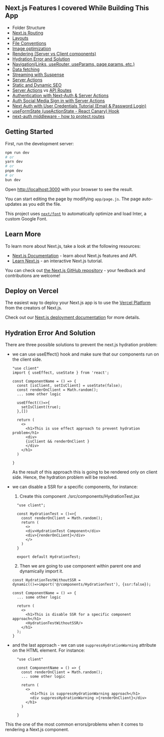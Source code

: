 ## Next.js Features I covered While Building This App

- Folder Structure
- [Next.js Routing](https://nextjs.org/docs/app/building-your-application/routing)
- [Layouts](https://nextjs.org/docs/app/building-your-application/routing/pages-and-layouts)
- [File Conventions](https://nextjs.org/docs/app/api-reference/file-conventions)
- [Image optimization](https://nextjs.org/docs/app/building-your-application/optimizing/images)
- [Rendering (Server vs Client components)](https://nextjs.org/docs/app/building-your-application/rendering)
- [Hydration Error and Solution](#hydration-error-and-solution)
- [Navigation(Links, useRouter, useParams, page params, etc.)](https://nextjs.org/docs/app/building-your-application/routing/linking-and-navigating)
- [Data fetching](https://nextjs.org/docs/app/building-your-application/data-fetching)
- [Streaming with Suspense](https://nextjs.org/docs/app/building-your-application/routing/loading-ui-and-streaming#streaming-with-suspense)
- [Server Actions](https://nextjs.org/docs/app/building-your-application/data-fetching/server-actions-and-mutations)
- [Static and Dynamic SEO](https://nextjs.org/docs/app/building-your-application/optimizing/metadata)
- [Server Actions](https://nextjs.org/docs/app/building-your-application/data-fetching/server-actions-and-mutations) vs [API Routes](https://nextjs.org/docs/app/building-your-application/routing/route-handlers)
- [Authentication with Next-Auth & Server Actions](https://next-auth.js.org/)
- [Auth Social Media Sign in with Server Actions](https://next-auth.js.org/providers)
- [Next Auth with User Credentials Tutorial (Email & Password Login)](https://next-auth.js.org/providers/credentials)
- [useFormState (useActionState - React Canary) Hook](https://react.dev/reference/react/useActionState)
- [next-auth middleware - how to protect routes](https://nextjs.org/docs/app/building-your-application/routing/middleware)

## Getting Started

First, run the development server:

```bash
npm run dev
# or
yarn dev
# or
pnpm dev
# or
bun dev
```

Open [http://localhost:3000](http://localhost:3000) with your browser to see the result.

You can start editing the page by modifying `app/page.js`. The page auto-updates as you edit the file.

This project uses [`next/font`](https://nextjs.org/docs/basic-features/font-optimization) to automatically optimize and load Inter, a custom Google Font.

## Learn More

To learn more about Next.js, take a look at the following resources:

- [Next.js Documentation](https://nextjs.org/docs) - learn about Next.js features and API.
- [Learn Next.js](https://nextjs.org/learn) - an interactive Next.js tutorial.

You can check out [the Next.js GitHub repository](https://github.com/vercel/next.js/) - your feedback and contributions are welcome!

## Deploy on Vercel

The easiest way to deploy your Next.js app is to use the [Vercel Platform](https://vercel.com/new?utm_medium=default-template&filter=next.js&utm_source=create-next-app&utm_campaign=create-next-app-readme) from the creators of Next.js.

Check out our [Next.js deployment documentation](https://nextjs.org/docs/deployment) for more details.

## Hydration Error And Solution

There are three possible solutions to prevent the next.js hydration problem:

- we can use useEffect() hook and make sure that our components run on the client side.

  ```
  "use client"
  import { useEffect, useState } from 'react';

  const ComponentName = () => {
    const [isClient, setIsClient] = useState(false);
    const renderOnClient = Math.random();
    ... some other logic

    useEffect(()=>{
      setIsClient(true);
    },[])

    return (
      <>
        <h1>This is use effect approach to prevent hydration problem</h1>
        <div>
        {isClient && renderOnClient }
        </div>
      </h1>
    )

  }

  ```

  As the result of this approach this is going to be rendered only on client side. Hence, the hydration
  problem will be resolved.

- we can disable a SSR for a specific components, for instance:

  1. Create this component ./src/components/HydrationTest.jsx

  ```
    "use client";

    const HydrationTest = ()=>{
      const renderOnClient = Math.random();
      return (
        <>
        <div>HydrationTest Component</div>
        <div>{renderOnCLient}</div>
        </>
      )
    }

    export default HydrationTest;

  ```

  2. Then we are going to use <HydrationTest/> component within parent one and dynamically import it.

  ```
  const HydrationTestWithoutSSR = dynamic(()=>import('@/components/HydrationTest'), {ssr:false});

  const ComponentName = () => {
    ... some other logic

    return (
      <>
        <h1>This is disable SSR for a specific component approach</h1>
        <HydrationTestWithoutSSR/>
      </h1>
    );
  }
  ```

- and the last approach - we can use `suppressHydrationWarning` attribute on the HTML element. For instance:

  ```
    "use client"

    const ComponentName = () => {
      const renderOnClient = Math.random();
      ... some other logic

      return (
        <>
          <h1>This is suppressHydrationWarning approach</h1>
          <div suppressHydrationWarning >{renderOnClient}</div>
        </h1>
      )

    }

  ```

This the one of the most common errors/problems when it comes to rendering a Next.js component.
